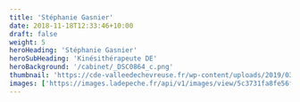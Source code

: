 ```yaml
---
title: 'Stéphanie Gasnier'
date: 2018-11-18T12:33:46+10:00
draft: false
weight: 5
heroHeading: 'Stéphanie Gasnier'
heroSubHeading: 'Kinésithérapeute DE'
heroBackground: '/cabinet/_DSC0864_c.png'
thumbnail: 'https://cde-valleedechevreuse.fr/wp-content/uploads/2019/03/videf.jpg'
images: ['https://images.ladepeche.fr/api/v1/images/view/5c3731fa8fe56f4f0a1ce05f/large/image.jpg']
---
```


